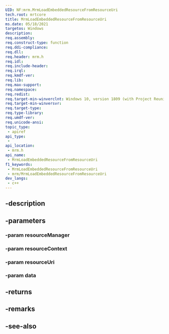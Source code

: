 ```yaml
---
UID: NF:mrm.MrmLoadEmbeddedResourceFromResourceUri
tech.root: mrtcore 
title: MrmLoadEmbeddedResourceFromResourceUri
ms.date: 05/18/2021 
targetos: Windows
description: 
req.assembly: 
req.construct-type: function
req.ddi-compliance: 
req.dll: 
req.header: mrm.h
req.idl: 
req.include-header: 
req.irql: 
req.kmdf-ver: 
req.lib: 
req.max-support: 
req.namespace: 
req.redist: 
req.target-min-winverclnt: Windows 10, version 1809 (with Project Reunion) 
req.target-min-winversvr: 
req.target-type: 
req.type-library: 
req.umdf-ver: 
req.unicode-ansi: 
topic_type:
 - apiref
api_type:
 - 
api_location:
 - mrm.h
api_name:
 - MrmLoadEmbeddedResourceFromResourceUri
f1_keywords:
 - MrmLoadEmbeddedResourceFromResourceUri
 - mrm/MrmLoadEmbeddedResourceFromResourceUri
dev_langs:
 - c++
---
```


## -description

## -parameters

### -param resourceManager

### -param resourceContext

### -param resourceUri

### -param data

## -returns

## -remarks

## -see-also

